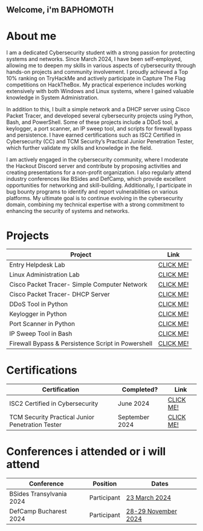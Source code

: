 ## Welcome, i'm BAPHOMOTH

# About me

I am a dedicated Cybersecurity student with a strong passion for protecting systems and networks. Since March 2024, I have been self-employed, allowing me to deepen my skills in various aspects of cybersecurity through hands-on projects and community involvement. I proudly achieved a Top 10% ranking on TryHackMe and actively participate in Capture The Flag competitions on HackTheBox. My practical experience includes working extensively with both Windows and Linux systems, where I gained valuable knowledge in System Administration.

In addition to this, I built a simple network and a DHCP server using Cisco Packet Tracer, and developed several cybersecurity projects using Python, Bash, and PowerShell. Some of these projects include a DDoS tool, a keylogger, a port scanner, an IP sweep tool, and scripts for firewall bypass and persistence. I have earned certifications such as ISC2 Certified in Cybersecurity (CC) and TCM Security’s Practical Junior Penetration Tester, which further validate my skills and knowledge in the field.

I am actively engaged in the cybersecurity community, where I moderate the Hackout Discord server and contribute by proposing activities and creating presentations for a non-profit organization. I also regularly attend industry conferences like BSides and DefCamp, which provide excellent opportunities for networking and skill-building. Additionally, I participate in bug bounty programs to identify and report vulnerabilities on various platforms. My ultimate goal is to continue evolving in the cybersecurity domain, combining my technical expertise with a strong commitment to enhancing the security of systems and networks.

# Projects 

| Project                                         | Link         |
|-----------------------------------------------|----------------------------|
| Entry Helpdesk Lab          | <a href="https://baphomoth.wordpress.com/2024/08/19/entry-level-helpdesk-lab/">CLICK ME!</a>|
| Linux Administration Lab | <a href="https://baphomoth.wordpress.com/2024/08/20/linux-administration-lab/">CLICK ME!</a>|
| Cisco Packet Tracer- Simple Computer Network         | <a href="https://baphomoth.wordpress.com/2024/08/20/cisco-packet-tracer-simple-computer-network/">CLICK ME!</a>|
| Cisco Packet Tracer- DHCP Server      | <a href="https://baphomoth.wordpress.com/2024/08/20/cisco-packet-tracer-simple-computer-network/">CLICK ME!</a>|
| DDoS Tool in Python                  | <a href="https://github.com/baphomoth/DDoS-Tool">CLICK ME!</a>|
| Keylogger in Python | <a href="https://github.com/baphomoth/BasicKeylogger">CLICK ME!</a>|
| Port Scanner in Python                  | <a href="https://github.com/baphomoth/PortScanner">CLICK ME!</a>|
| IP Sweep Tool in Bash                  | <a href="https://github.com/baphomoth/IPSweep-Tool">CLICK ME!</a>|
| Firewall Bypass & Persistence Script in Powershell | <a href="https://github.com/baphomoth/Firewall-Bypass-Persistence-Script">CLICK ME!</a>|

# Certifications 

|     Certification     |               Completed?               |     Link       |
| --------------------  | -------------------------------------- | ---------------| 
| ISC2 Certified in Cybersecurity     |                June 2024                |     <a href="https://www.credly.com/badges/c672c462-643b-4edf-b0ef-3c51c62d1b95">CLICK ME!</a>        | 
| TCM Security Practical Junior Penetration Tester     |                September 2024                |    <a href="https://certified.tcm-sec.com/cecab835-cc1a-4270-a710-eeaa3b0f5106?key=d54c7c48da3d4f589f061ce1db7b9910d48ff3b0dd0a1f5cddfc229776193708">CLICK ME!</a>         | 

# Conferences i attended or i will attend
|     Conference     |               Position               |     Dates       |
| --------------------  | -------------------------------------- | ---------------| 
| BSides Transylvania 2024     |                Participant                |     <a href="https://bsidestransylvania.com/">23 March 2024</a>        | 
| DefCamp Bucharest 2024     |                Participant                |    <a href="https://def.camp/">28-29 November 2024</a>         | 



